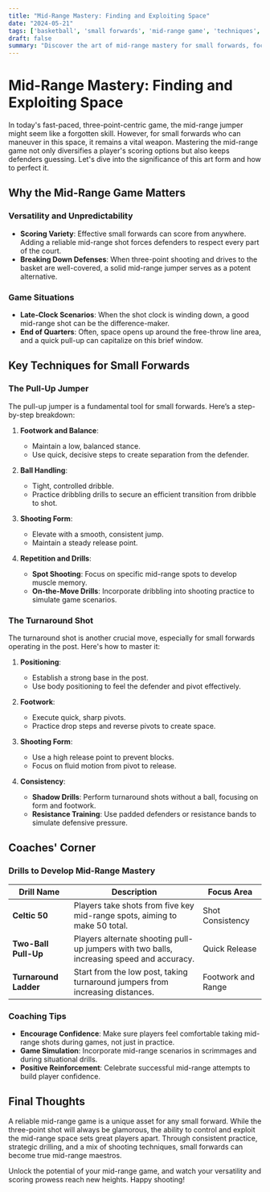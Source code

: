 ```yaml
---
title: "Mid-Range Mastery: Finding and Exploiting Space"
date: "2024-05-21"
tags: ['basketball', 'small forwards', 'mid-range game', 'techniques', 'coaching tips', 'player strategy', 'NBA', 'shooting skills', 'turnaround shots']
draft: false
summary: "Discover the art of mid-range mastery for small forwards, focusing on the importance of pull-up jumpers and turnaround shots."
---
```


# Mid-Range Mastery: Finding and Exploiting Space

In today's fast-paced, three-point-centric game, the mid-range jumper might seem like a forgotten skill. However, for small forwards who can maneuver in this space, it remains a vital weapon. Mastering the mid-range game not only diversifies a player's scoring options but also keeps defenders guessing. Let's dive into the significance of this art form and how to perfect it.

## Why the Mid-Range Game Matters

### Versatility and Unpredictability
* **Scoring Variety**: Effective small forwards can score from anywhere. Adding a reliable mid-range shot forces defenders to respect every part of the court.
* **Breaking Down Defenses**: When three-point shooting and drives to the basket are well-covered, a solid mid-range jumper serves as a potent alternative.

### Game Situations
* **Late-Clock Scenarios**: When the shot clock is winding down, a good mid-range shot can be the difference-maker.
* **End of Quarters**: Often, space opens up around the free-throw line area, and a quick pull-up can capitalize on this brief window.

## Key Techniques for Small Forwards

### The Pull-Up Jumper

The pull-up jumper is a fundamental tool for small forwards. Here’s a step-by-step breakdown:

1. **Footwork and Balance**:
    - Maintain a low, balanced stance.
    - Use quick, decisive steps to create separation from the defender.

2. **Ball Handling**:
    - Tight, controlled dribble.
    - Practice dribbling drills to secure an efficient transition from dribble to shot.

3. **Shooting Form**:
    - Elevate with a smooth, consistent jump.
    - Maintain a steady release point.
    
4. **Repetition and Drills**:
    - **Spot Shooting**: Focus on specific mid-range spots to develop muscle memory.
    - **On-the-Move Drills**: Incorporate dribbling into shooting practice to simulate game scenarios.

### The Turnaround Shot

The turnaround shot is another crucial move, especially for small forwards operating in the post. Here's how to master it:

1. **Positioning**:
    - Establish a strong base in the post.
    - Use body positioning to feel the defender and pivot effectively.

2. **Footwork**:
    - Execute quick, sharp pivots.
    - Practice drop steps and reverse pivots to create space.

3. **Shooting Form**:
    - Use a high release point to prevent blocks.
    - Focus on fluid motion from pivot to release.

4. **Consistency**:
    - **Shadow Drills**: Perform turnaround shots without a ball, focusing on form and footwork.
    - **Resistance Training**: Use padded defenders or resistance bands to simulate defensive pressure.

## Coaches' Corner

### Drills to Develop Mid-Range Mastery

| Drill Name | Description | Focus Area |
|------------|-------------|------------|
| **Celtic 50** | Players take shots from five key mid-range spots, aiming to make 50 total. | Shot Consistency |
| **Two-Ball Pull-Up** | Players alternate shooting pull-up jumpers with two balls, increasing speed and accuracy. | Quick Release |
| **Turnaround Ladder** | Start from the low post, taking turnaround jumpers from increasing distances. | Footwork and Range |

### Coaching Tips

- **Encourage Confidence**: Make sure players feel comfortable taking mid-range shots during games, not just in practice.
- **Game Simulation**: Incorporate mid-range scenarios in scrimmages and during situational drills.
- **Positive Reinforcement**: Celebrate successful mid-range attempts to build player confidence.

## Final Thoughts

A reliable mid-range game is a unique asset for any small forward. While the three-point shot will always be glamorous, the ability to control and exploit the mid-range space sets great players apart. Through consistent practice, strategic drilling, and a mix of shooting techniques, small forwards can become true mid-range maestros.

Unlock the potential of your mid-range game, and watch your versatility and scoring prowess reach new heights. Happy shooting!

```